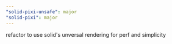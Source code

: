 ```yaml
---
"solid-pixi-unsafe": major
"solid-pixi": major
---
```


refactor to use solid's unversal rendering for perf and simplicity
